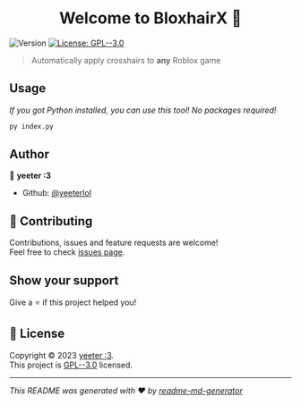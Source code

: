 <h1 align="center">Welcome to BloxhairX 👋</h1>
<p>
  <img alt="Version" src="https://img.shields.io/badge/version-1.0.0-blue.svg?cacheSeconds=2592000" />
  <a href="https://raw.githubusercontent.com/yeeterlol/BloxhairX/main/LICENSE" target="_blank">
    <img alt="License: GPL--3.0" src="https://img.shields.io/badge/License-GPL--3.0-yellow.svg" />
  </a>
</p>

> Automatically apply crosshairs to **any** Roblox game

## Usage
*If you got Python installed, you can use this tool! No packages required!*

```sh
py index.py
```

## Author

👤 **yeeter :3**

* Github: [@yeeterlol](https://github.com/yeeterlol)

## 🤝 Contributing

Contributions, issues and feature requests are welcome!<br />Feel free to check [issues page](https://github.com/yeeterlol/BloxhairX/issues). 

## Show your support

Give a ⭐️ if this project helped you!

## 📝 License

Copyright © 2023 [yeeter :3](https://github.com/yeeterlol).<br />
This project is [GPL--3.0](https://raw.githubusercontent.com/yeeterlol/BloxhairX/main/LICENSE) licensed.

***
_This README was generated with ❤️ by [readme-md-generator](https://github.com/kefranabg/readme-md-generator)_
